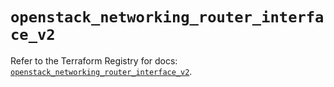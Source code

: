 # `openstack_networking_router_interface_v2`

Refer to the Terraform Registry for docs: [`openstack_networking_router_interface_v2`](https://registry.terraform.io/providers/terraform-provider-openstack/openstack/3.0.0/docs/resources/networking_router_interface_v2).
